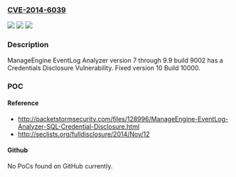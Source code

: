 ### [CVE-2014-6039](https://cve.mitre.org/cgi-bin/cvename.cgi?name=CVE-2014-6039)
![](https://img.shields.io/static/v1?label=Product&message=n%2Fa&color=blue)
![](https://img.shields.io/static/v1?label=Version&message=n%2Fa&color=blue)
![](https://img.shields.io/static/v1?label=Vulnerability&message=n%2Fa&color=brighgreen)

### Description

ManageEngine EventLog Analyzer version 7 through 9.9 build 9002 has a Credentials Disclosure Vulnerability. Fixed version 10 Build 10000.

### POC

#### Reference
- http://packetstormsecurity.com/files/128996/ManageEngine-EventLog-Analyzer-SQL-Credential-Disclosure.html
- http://seclists.org/fulldisclosure/2014/Nov/12

#### Github
No PoCs found on GitHub currently.

